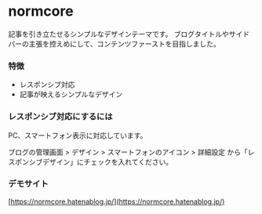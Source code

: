 # normcore
記事を引き立たせるシンプルなデザインテーマです。
ブログタイトルやサイドバーの主張を控えめにして、コンテンツファーストを目指しました。

### 特徴
- レスポンシブ対応
- 記事が映えるシンプルなデザイン

### レスポンシブ対応にするには
PC、スマートフォン表示に対応しています。

ブログの管理画面 > デザイン > スマートフォンのアイコン > 詳細設定
から「レスポンシブデザイン」にチェックを入れてください。

### デモサイト
[https://normcore.hatenablog.jp/](https://normcore.hatenablog.jp/)
